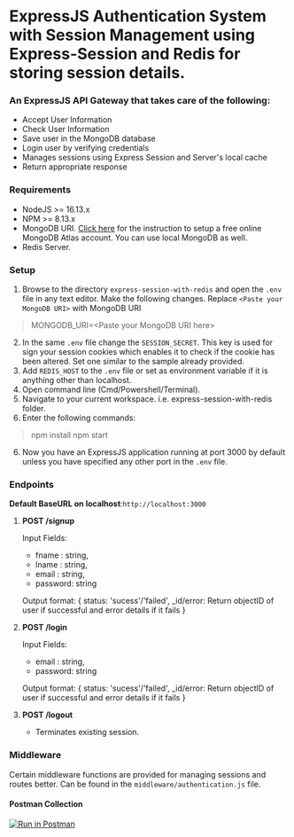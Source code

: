 # ExpressJS  Authentication System with Session Management using  Express-Session and Redis for storing session details.

### An ExpressJS API Gateway that takes care of the following:

- Accept User Information
- Check User Information
- Save user in the MongoDB database
- Login user by verifying credentials
- Manages sessions using Express Session and Server's local cache
- Return appropriate response

### Requirements
- NodeJS >= 16.13.x
- NPM >= 8.13.x
- MongoDB URI. [Click here](https://www.mongodb.com/docs/guides/atlas/connection-string/) for the instruction to setup a free online MongoDB Atlas account. You can use local MongoDB as well.
- Redis Server.

### Setup
1. Browse to the directory `express-session-with-redis` and open the `.env` file in any text editor. Make the following changes. Replace `<Paste your MongoDB URI>` with MongoDB URI 

> MONGODB_URI=\<Paste your MongoDB URI here> 

2. In the same `.env` file change the `SESSION_SECRET`. This key is used for sign your session cookies which enables it to check if the cookie has been altered. Set one similar to the sample already provided. 
3. Add `REDIS_HOST` to the `.env` file or set as environment variable if it is anything other than localhost.
4. Open command line (Cmd/Powershell/Terminal).
5. Navigate to your current workspace. i.e. express-session-with-redis folder.
6. Enter the following commands:
> npm install
> npm start
6. Now you have an ExpressJS application running at port 3000 by default unless you have specified any other port in the `.env` file.


### Endpoints

**Default BaseURL on localhost**:`http://localhost:3000`

1. **POST /signup**

    Input Fields:
    - fname : string,
    - lname : string,
    - email : string,
    - password: string
    
    Output format:
    {
        status: 'sucess'/'failed',
        _id/error: Return objectID of user if successful and error details if it fails
    }


2. **POST /login**
    
    Input Fields:
    - email : string,
    - password: string
    
    Output format:
    {
        status: 'sucess'/'failed',
        _id/error: Return objectID of user if successful and error details if it fails
    }

3. **POST /logout**
    - Terminates existing session.


### Middleware

Certain middleware functions are provided for managing sessions and routes better. Can be found in the `middleware/authentication.js` file.

#### Postman Collection

[![Run in Postman](https://run.pstmn.io/button.svg)](https://app.getpostman.com/run-collection/11043007-85fcff50-ec5f-4ab0-8102-41e18ac2c3c0?action=collection%2Ffork&collection-url=entityId%3D11043007-85fcff50-ec5f-4ab0-8102-41e18ac2c3c0%26entityType%3Dcollection%26workspaceId%3D2d9beaf4-8093-416d-98fb-e5b8bffe85ce)

